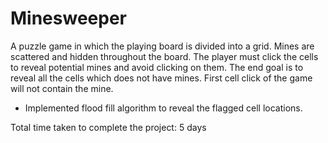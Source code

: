 # Minesweeper
A puzzle game in which the playing board is divided into a grid. Mines are scattered and hidden throughout the board. The player must click the cells to reveal potential mines and avoid clicking on them. The end goal is to reveal all the cells which does not have mines. First cell click of the game will not contain the mine.
- Implemented flood fill algorithm to reveal the flagged cell locations.

Total time taken to complete the project: 5 days
